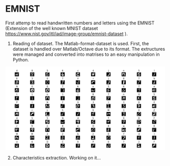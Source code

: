 # EMNIST
First attemp to read handwritten numbers and letters using the EMNIST (Extension of the well known MNIST dataset https://www.nist.gov/itl/iad/image-group/emnist-dataset ).

1. Reading of dataset.
The Matlab-format-dataset is used. First, the dataset is handled over Matlab/Octave due to its format. The extructures were managed and converted into matrises to an easy manipulation in Python.

![alt text](https://github.com/ASantosMorales/EMNIST/blob/master/EMNIST_illustration.png)

2. Characteristics extraction.
Working on it...
